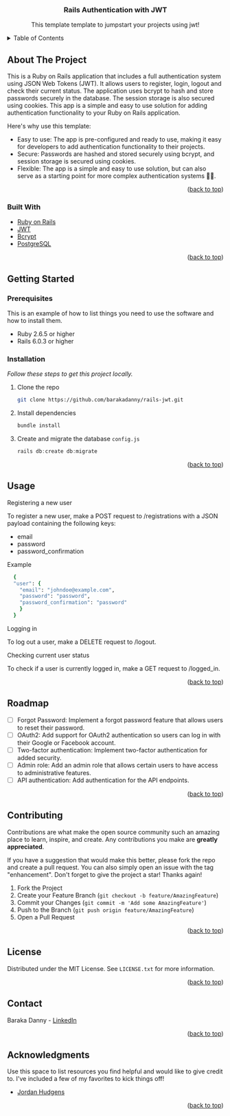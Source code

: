 <a name="readme-top"></a>


<br />
<div align="center">

  <h3 align="center">Rails Authentication with JWT</h3>

  <p align="center">
    This template template to jumpstart your projects using jwt!
  </p>
</div>



<!-- TABLE OF CONTENTS -->
<details>
  <summary>Table of Contents</summary>
  <ol>
    <li>
      <a href="#about-the-project">About The Project</a>
      <ul>
        <li><a href="#built-with">Built With</a></li>
      </ul>
    </li>
    <li>
      <a href="#getting-started">Getting Started</a>
      <ul>
        <li><a href="#prerequisites">Prerequisites</a></li>
        <li><a href="#installation">Installation</a></li>
      </ul>
    </li>
    <li><a href="#usage">Usage</a></li>
    <li><a href="#roadmap">Roadmap</a></li>
    <li><a href="#contributing">Contributing</a></li>
    <li><a href="#license">License</a></li>
    <li><a href="#contact">Contact</a></li>
    <li><a href="#acknowledgments">Acknowledgments</a></li>
  </ol>
</details>



<!-- ABOUT THE PROJECT -->
## About The Project

This is a Ruby on Rails application that includes a full authentication system using JSON Web Tokens (JWT). It allows users to register, login, logout and check their current status. The application uses bcrypt to hash and store passwords securely in the database. The session storage is also secured using cookies. This app is a simple and easy to use solution for adding authentication functionality to your Ruby on Rails application.

Here's why use this template:
* Easy to use: The app is pre-configured and ready to use, making it easy for developers to add authentication functionality to their projects.
* Secure: Passwords are hashed and stored securely using bcrypt, and session storage is secured using cookies.
* Flexible: The app is a simple and easy to use solution, but can also serve as a starting point for more complex authentication systems ✊🏼.


<p align="right">(<a href="#readme-top">back to top</a>)</p>



### Built With

* [Ruby on Rails](https://rubyonrails.org/)
* [JWT](https://jwt.io/)
* [Bcrypt](https://rubygems.org/gems/bcrypt/versions/3.1.12)
* [PostgreSQL](https://www.postgresql.org/)

<p align="right">(<a href="#readme-top">back to top</a>)</p>



<!-- GETTING STARTED -->
## Getting Started

### Prerequisites

This is an example of how to list things you need to use the software and how to install them.
* Ruby 2.6.5 or higher
* Rails 6.0.3 or higher

### Installation

_Follow these steps to get this project locally._

1. Clone the repo
   ```sh
   git clone https://github.com/barakadanny/rails-jwt.git
   ```
2. Install dependencies
   ```sh
   bundle install
   ```
3. Create and migrate the database `config.js`
   ```js
   rails db:create db:migrate
   ```

<p align="right">(<a href="#readme-top">back to top</a>)</p>



<!-- USAGE EXAMPLES -->
## Usage

Registering a new user

To register a new user, make a POST request to /registrations with a JSON payload containing the following keys:

* email
* password
* password_confirmation

<!-- ruby codes -->
Example

```ruby
  {
  "user": {
    "email": "johndoe@example.com",
    "password": "password",
    "password_confirmation": "password"
    }
  }
```

Logging in

To log out a user, make a DELETE request to /logout.

Checking current user status

To check if a user is currently logged in, make a GET request to /logged_in.

<p align="right">(<a href="#readme-top">back to top</a>)</p>



<!-- ROADMAP -->
## Roadmap

- [ ] Forgot Password: Implement a forgot password feature that allows users to reset their password.
- [ ] OAuth2: Add support for OAuth2 authentication so users can log in with their Google or Facebook account.
- [ ] Two-factor authentication: Implement two-factor authentication for added security.
- [ ] Admin role: Add an admin role that allows certain users to have access to administrative features.
- [ ] API authentication: Add authentication for the API endpoints.

<p align="right">(<a href="#readme-top">back to top</a>)</p>



<!-- CONTRIBUTING -->
## Contributing

Contributions are what make the open source community such an amazing place to learn, inspire, and create. Any contributions you make are **greatly appreciated**.

If you have a suggestion that would make this better, please fork the repo and create a pull request. You can also simply open an issue with the tag "enhancement".
Don't forget to give the project a star! Thanks again!

1. Fork the Project
2. Create your Feature Branch (`git checkout -b feature/AmazingFeature`)
3. Commit your Changes (`git commit -m 'Add some AmazingFeature'`)
4. Push to the Branch (`git push origin feature/AmazingFeature`)
5. Open a Pull Request

<p align="right">(<a href="#readme-top">back to top</a>)</p>



<!-- LICENSE -->
## License

Distributed under the MIT License. See `LICENSE.txt` for more information.

<p align="right">(<a href="#readme-top">back to top</a>)</p>



<!-- CONTACT -->
## Contact

Baraka Danny - [LinkedIn](https://www.linkedin.com/in/danny-baraka/)

<p align="right">(<a href="#readme-top">back to top</a>)</p>



<!-- ACKNOWLEDGMENTS -->
## Acknowledgments

Use this space to list resources you find helpful and would like to give credit to. I've included a few of my favorites to kick things off!

* [Jordan Hudgens](https://github.com/jordanhudgens)

<p align="right">(<a href="#readme-top">back to top</a>)</p>


